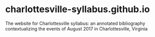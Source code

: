 # charlottesville-syllabus.github.io
The website for Charlottesville syllabus: an annotated bibliography contextualizing the events of August 2017 in Charlottesville, Virginia
